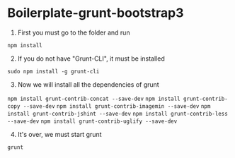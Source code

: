 Boilerplate-grunt-bootstrap3
============================

1. First you must go to the folder and run

`npm install`

2. If you do not have "Grunt-CLI", it must be installed

`sudo npm install -g grunt-cli`

3. Now we will install all the dependencies of grunt

`npm install grunt-contrib-concat --save-dev`
`npm install grunt-contrib-copy --save-dev`
`npm install grunt-contrib-imagemin --save-dev`
`npm install grunt-contrib-jshint --save-dev`
`npm install grunt-contrib-less --save-dev`
`npm install grunt-contrib-uglify --save-dev`

4. It's over, we must start grunt

`grunt`



